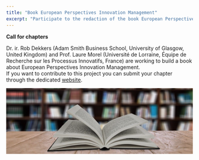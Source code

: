 ```yaml
---
title: "Book European Perspectives Innovation Management" 
excerpt: "Participate to the redaction of the book European Perspectives on Innovation Management"
---
```


**Call for chapters** 

Dr. ir. Rob Dekkers (Adam Smith Business School, University of Glasgow, United Kingdom) and 
Prof. Laure Morel (Université de Lorraine, Équipe de Recherche sur les Processus Innovatifs, France) are working to build a book about European Perspectives Innovation Management.  
If you want to contribute to this project you can submit your chapter through the dedicated [website](https://european-perspectives-innovation-management.eu). 


![Book](/assets/images/post/epim.png)